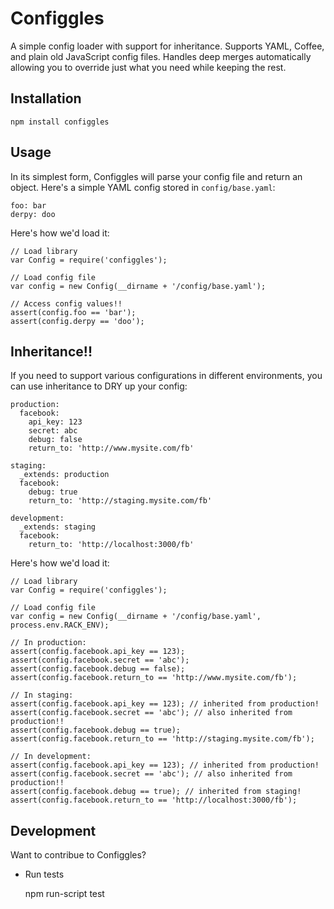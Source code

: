 Configgles
==========

A simple config loader with support for inheritance. Supports YAML, Coffee, and
plain old JavaScript config files. Handles deep merges automatically allowing
you to override just what you need while keeping the rest.

Installation
------------

    npm install configgles

Usage
-----

In its simplest form, Configgles will parse your config file and return an
object. Here's a simple YAML config stored in `config/base.yaml`:

    foo: bar
    derpy: doo

Here's how we'd load it:

    // Load library
    var Config = require('configgles');

    // Load config file
    var config = new Config(__dirname + '/config/base.yaml');

    // Access config values!!
    assert(config.foo == 'bar');
    assert(config.derpy == 'doo');

Inheritance!!
-------------

If you need to support various configurations in different environments, you
can use inheritance to DRY up your config:

    production:
      facebook:
        api_key: 123
        secret: abc
        debug: false
        return_to: 'http://www.mysite.com/fb'

    staging:
      _extends: production
      facebook:
        debug: true
        return_to: 'http://staging.mysite.com/fb'

    development:
      _extends: staging
      facebook:
        return_to: 'http://localhost:3000/fb'

Here's how we'd load it:
    
    // Load library
    var Config = require('configgles');

    // Load config file
    var config = new Config(__dirname + '/config/base.yaml', process.env.RACK_ENV);

    // In production:
    assert(config.facebook.api_key == 123);
    assert(config.facebook.secret == 'abc');
    assert(config.facebook.debug == false);
    assert(config.facebook.return_to == 'http://www.mysite.com/fb');

    // In staging:
    assert(config.facebook.api_key == 123); // inherited from production!
    assert(config.facebook.secret == 'abc'); // also inherited from production!!
    assert(config.facebook.debug == true);
    assert(config.facebook.return_to == 'http://staging.mysite.com/fb');

    // In development:
    assert(config.facebook.api_key == 123); // inherited from production!
    assert(config.facebook.secret == 'abc'); // also inherited from production!!
    assert(config.facebook.debug == true); // inherited from staging!
    assert(config.facebook.return_to == 'http://localhost:3000/fb');

Development
-----------

Want to contribue to Configgles?

- Run tests

    npm run-script test